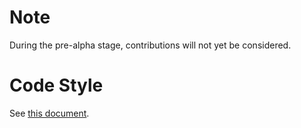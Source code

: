 # Note

During the pre-alpha stage, contributions will not yet be considered.

# Code Style

See [this document](https://github.com/flipperdevices/flipperzero-firmware/blob/dev/CODING_STYLE.md).

